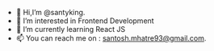 - 👋 Hi,I’m @santyking.
- 👀 I’m interested in Frontend Development
- 🌱 I’m currently learning React JS
- 📫 You can reach me on : santosh.mhatre93@gmail.com. 

<!---
santyking/santyking is a ✨ special ✨ repository because its `README.md` (this file) appears on your GitHub profile.
You can click the Preview link to take a look at your changes.
--->
